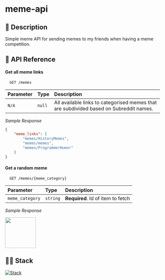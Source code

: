 # meme-api

## 📃 Description
Simple meme API for sending memes to my friends when having a meme competition.


## 📑 API Reference

#### Get all meme links 

```
  GET /memes
```

| Parameter | Type     | Description                |
| :-------- | :------- | :------------------------- |
| `N/A` | `null` | All available links to categorised memes that are subdivided based on Subreddit names. |

*Sample Response*
```json
{
    "meme_links": [
        "memes/HistoryMemes",
        "memes/memes",
        "memes/ProgrammerHumor"
    ]
}
```

#### Get a random meme

```
  GET /memes/{meme_category}
```

| Parameter | Type     | Description                       |
| :-------- | :------- | :-------------------------------- |
| `meme_category`      | `string` | **Required**. Id of item to fetch |

*Sample Response*

<img width="100px" src="https://i.redd.it/9gxl4twutke51.jpg" />

## 👩‍💻 Stack
[![Stack](https://skillicons.dev/icons?i=python,fastapi&theme=dark)](https://skillicons.dev)
